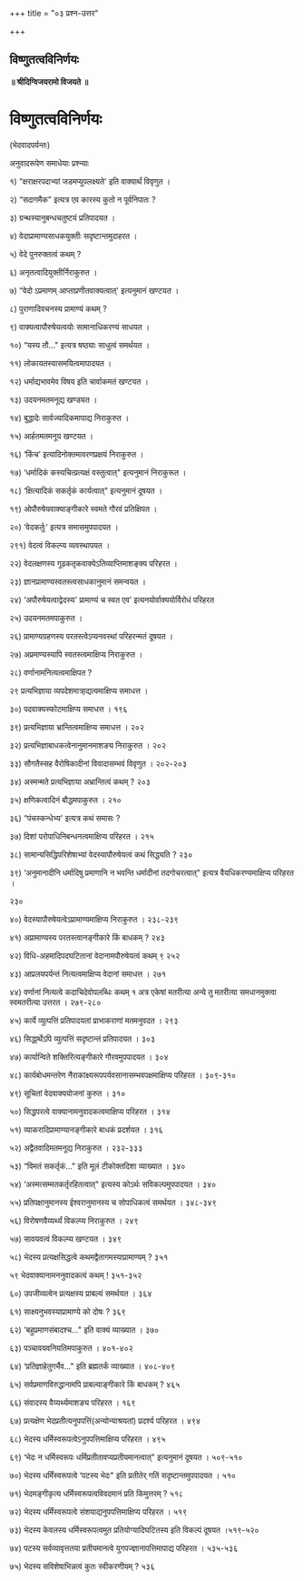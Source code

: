 +++
title = "०३ प्रश्न-उत्तर"

+++


## विष्णुतत्वविनिर्णयः

**॥ श्रीदिग्विजयरामो विजयते ॥**

# विष्णुतत्वविनिर्णयः

(भेदवादपर्यन्तः)

अनुवादरूपेण समाधेयाः प्रश्न्याः

१) “क्षराक्षरपदाभ्यां जडमप्युपलक्ष्यते' इति वाक्यार्थं विवृणुत ।

२) “सदागमैक” इत्यत्र एव कारस्य कुतो न पूर्वनिपातः ?

३) ग्रन्थस्यानुबन्धचतुष्टयं प्रतिपादयत ।

४) वेदाप्रामाण्यसाधकयुक्तीः सदृष्टान्तमुदाहरत ।

५) वेदे पुनरुक्तत्वं कथम्‌ ?

६) अनृतत्वादियुक्तीर्निराकुरुत ।

७) “वेदो ऽप्रमाणम् आप्ताप्रणीतवाक्यत्वात्‌' इत्यनुमानं खण्टयत ।

८) पुराणादिवचनस्य प्रामाण्यं कथम्‌ ?

९) वाक्यत्वापौरुषेयत्वयोः सामानाधिकरण्यं साधयत ।

१०) “यस्य तौ..." इत्यत्र षष्ठ्याः साधुत्वं समर्थयत ।

११) लोकायतस्यासमयित्वमापादयत ।

१२) धर्माद्यभावमेव विषय इति चार्वाकमतं खण्टयत ।

१३) उदयनमतमनूद्य खण्ड्यत ।

१४) बुद्धादेः सार्वज्यादिकमापाद्य निराकुरुत ।

१५) आर्हतमतमनूय खण्टयत ।

१६) ‘किंच’ इत्यादिनोक्तमावरणप्रक्षयं निराकुरुत ।

१७) ‘धर्मादिकं कस्यचित्प्रत्यक्षं वस्तुत्वात्‌" इत्यनुमानं निराकुरूत ।

१८) ‘क्षित्यादिकं सकर्तृकं कार्यत्वात्‌" इत्यनुमानं दूषयत ।

१९) ओपौरुषेयवाक्याङ्गीकारे स्वमते गौरवं प्रतिक्षिपत ।

२०) ‘वेदकर्तुः' इत्यत्र समासमुपपादयत ।

२९१) वेदत्वं विकल्प्य व्यवस्थापयत ।

२२) वेदलक्षणस्य गूढकतृकवाक्येऽतिव्याप्तिमाशङ्क्य परिहरत ।

२३) ज्ञानप्रामाण्यस्वतस्त्वसाधकानुमानं समन्वयत ।

२४) ‘अपौरुषेयत्वाद्वेदस्य' प्रामाण्यं च स्वत एव’ इत्यनयोर्वाक्ययोर्विरोधं परिहरत

२५) उदयनमतमपाकुरुत ।

२६) प्रामाण्यग्रहणस्य परतस्त्वेऽप्यनवस्थां परिहरन्मतं दूषयत ।

२७) अप्रमाण्यस्यापि स्वतस्त्वमाक्षिप्य निराकुरुत ।

२८) वर्णानामनित्यत्वमाक्षिपत ?

२९ प्रत्यभिज्ञाया व्यपदेशमात्रा्द्यत्वमाक्षिप्य समाधत्त ।

३०) पदवाक्यस्फोटमाक्षिप्य समाधत्त । १९६

३९) प्रत्यभिज्ञाया भ्रान्तित्वमाक्षिप्य समाधत्त । २०२

३२) प्रत्यभिज्ञाबाधकत्वेनानुमानमाशङ्य निराकुरुत । २०२

३३) सौगतैस्सह वैरोषिकादीनां विवादासम्भवं विवृणुत । २०२-२०३

३४) अस्मन्मते प्रत्यभिज्ञाया अभ्रान्तित्वं कथम्‌ ? २०३

३५) क्षणिकत्वादिनं बौद्धमपाकुरुत । २१०

३६) “पंचस्कन्धेभ्य' इत्यत्र कथं समासः ?

३७) दिशां परोपाधिनिबन्धनत्वमाक्षिप्य परिहरत । २१५

३८) सामान्यसिद्धिपरिशेषाभ्यां वेदस्यापौरुषेयत्वं कथं सिद्ध्यति ? २३०

३९) ‘अनुमानादीनि धर्मादिषु प्रमाणानि न भवन्ति धर्मादीनां तदगोचरत्वात्‌" इत्यत्र वैयधिकरण्यमाक्षिप्य परिहरत ।

२३०

४०) वेदस्यापौरुषेयत्वेऽप्रामाण्यमाक्षिप्य निराकुरुत । २३८-२३९

४१) अप्रामाण्यस्य परतस्त्वानङ्गीकारे किं बाधकम्‌ ? २४३

४२) विधि-अहमादिपदघटितानां वेदानामपौरुषेयत्वं कथम्‌ ९ २५२

४३) आप्रलयपर्यन्तं नित्यत्वमाक्षिप्य वेदानां समाधत्त । २७१

४४) वर्णानां नित्यत्वे कदाचिदेवोपलब्धिः कथम्‌ १ अत्र एकेषां मतरीत्या अन्ये तु मतरीत्या समधानमुक्त्वा स्वमतरीत्या उत्तरत । २७९-२८०

४५) कार्ये व्युत्पत्तिं प्रतिपादयतां प्राभाकराणां मतमनुवदत । २९३

४६) सिद्धा्र्थेऽपि व्युत्पत्तिं सदृष्टान्तं प्रतिपादयत । ३०३

४७) कार्यान्विते शक्तिरित्यङ्गीकारे गौरवमुपपादयत । ३०४

४८) कार्यबोधमन्तरेण नैराकांक्ष्यरूपपर्यवसानासम्भवपक्षमाक्षिप्य परिहरत ।
३०९-३१०

४९) सूचितां वेदवाक्ययोजनां कुरुत । ३१०

५०) सिद्धपरत्वे वाक्यानामनुवादकत्वमाक्षिप्य परिहरत । ३१४

५१) व्याकरादिप्रामाण्यानङ्गीकारे बाधकं प्रदर्शयत । ३१६

५२) अद्वैतवादिमतमनूद्य निराकुरुत । २३२-३३३

५३) “विमतं सकर्तृकं..." इति मूलं टीकोक्तदिशा व्याख्यात । ३४०

५४) ‘अस्मत्सम्मतकर्तृरहितत्वात्‌" इत्यस्य कोऽर्थः सविकल्पमुपपादयत । ३४०

५५) प्रतिपक्षानुमानस्य ईश्वरानुमानस्य च सोपाधिकत्वं समर्थयत । ३४८-३४९

५६) विरोषणवैय्यर्थ्यं विकल्प्य निराकुरुत । २४९

५७) सावयवत्वं विकल्प्य खण्टयत । ३४९

५८) भेदस्य प्रत्यक्षसिद्धत्वे कथमद्वैतागमस्याप्रामाण्यम्‌ ? ३५१

५९ भेदवाक्यानामननुवादकत्वं कथम्‌ ! ३५१-३५२

६०) उपजीव्यत्वेन प्रत्यक्षस्य प्राबल्यं समर्थयत । ३६४

६१) साक्ष्यनुभवस्याप्रामाण्ये को दोषः ? ३६९

६२) 'बहुप्रमाणसंबादश्च..." इति वाक्यं व्याख्यात । ३७०

६३) पञ्चावयवनियतिमपाकुरुत । ४०१-४०२

६४) ‘प्रतिज्ञाहेतुगर्भैव..." इति ब्रह्मतर्कं व्याख्यात । ४०८-४०९

६५) सर्वप्रमाणविरुद्धानामपि प्राबल्याङ्गीकारे किं बाधकम्‌ ? ४६५

६६) संवादस्य वैय्यर्थ्यमाशङ्य परिहरत । १६९

६७) प्रत्यक्षेण भेदप्रतीत्यनुपपत्तिं(अन्योन्याश्रयतां) प्रदर्श्य परिहरत । ४९४

६८) भेदस्य धर्मिस्वरूपत्वेऽनुपपत्तिमाक्षिप्य परिहरत । ४९५

६९) ‘भेदः न धर्मिस्वरूपः धर्मिप्रतीतावप्यप्रतीयमानत्वात्‌" इत्यनुमानं दूषयत । ५०९-५१०

७०) भेदस्य धर्मिंस्वरूपत्वे ‘पटस्य भेदः" इति प्रतीतेर् गतिं सदृष्टान्तमुपपादयत । ५१०

७१) भेदमङ्गीकृत्य धर्मिस्वरूपत्वविवदमानं प्रति किमुत्तरम्‌ ? ५१८

७२) भेदस्य धर्मिंस्वरूपत्वे संशयाद्यनुपपत्तिमाक्षिप्य परिहरत । ५१९

७३) भेदस्य केवलस्य धर्मिस्वरूपत्वमुत प्रतियोग्यादिघटितस्य इति विकल्पं दूषयत ।५१९-५२०

७४) पटस्य सर्वव्यावृत्ततया प्रतीयमानत्वे युगपज्ज्ञानापत्तिमापाद्य परिहरत । ५३५-५३६

७५) भेदस्य सविशेषाभिन्नत्वं कुतः स्वीकरणीयम्‌ ? ५३६

